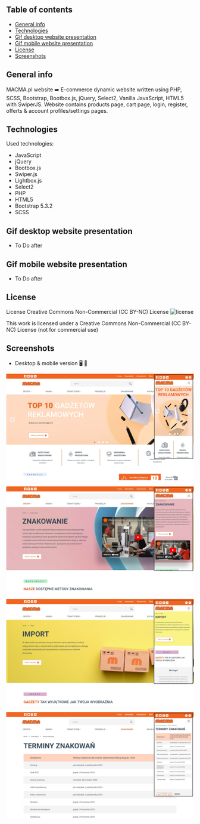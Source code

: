 ## Table of contents
* [General info](#general-info)
* [Technologies](#technologies)
* [Gif desktop website presentation](#gif-desktop-website-presentation)
* [Gif mobile website presentation](#gif-mobile-website-presentation)
* [License](#license)
* [Screenshots](#screenshots)

## General info
MACMA.pl website ➡️ E-commerce dynamic website written using PHP, SCSS, Bootstrap, Bootbox.js, jQuery, Select2, Vanilla JavaScript, HTML5 with SwiperJS. Website contains products page, cart page, login, register, offerts & account profiles/settings pages.

## Technologies   
Used technologies:
* JavaScript
* jQuery
* Bootbox.js
* Swiper.js
* Lightbox.js
* Select2
* PHP
* HTML5
* Bootstrap 5.3.2
* SCSS

## Gif desktop website presentation

* To Do after

## Gif mobile website presentation

* To Do after

## License
License Creative Commons Non-Commercial (CC BY-NC) License ![license](https://mirrors.creativecommons.org/presskit/buttons/88x31/svg/by-nc.svg)

This work is licensed under a Creative Commons Non-Commercial (CC BY-NC) License (not for commercial use)    

## Screenshots
* Desktop & mobile version :desktop_computer: :iphone:       
 
![screenshot](./screenshots/macma_screenshot_01.jpg)  
 
![screenshot](./screenshots/macma_screenshot_02.jpg)  

![screenshot](./screenshots/macma_screenshot_03.jpg)  

![screenshot](./screenshots/macma_screenshot_04.jpg)  